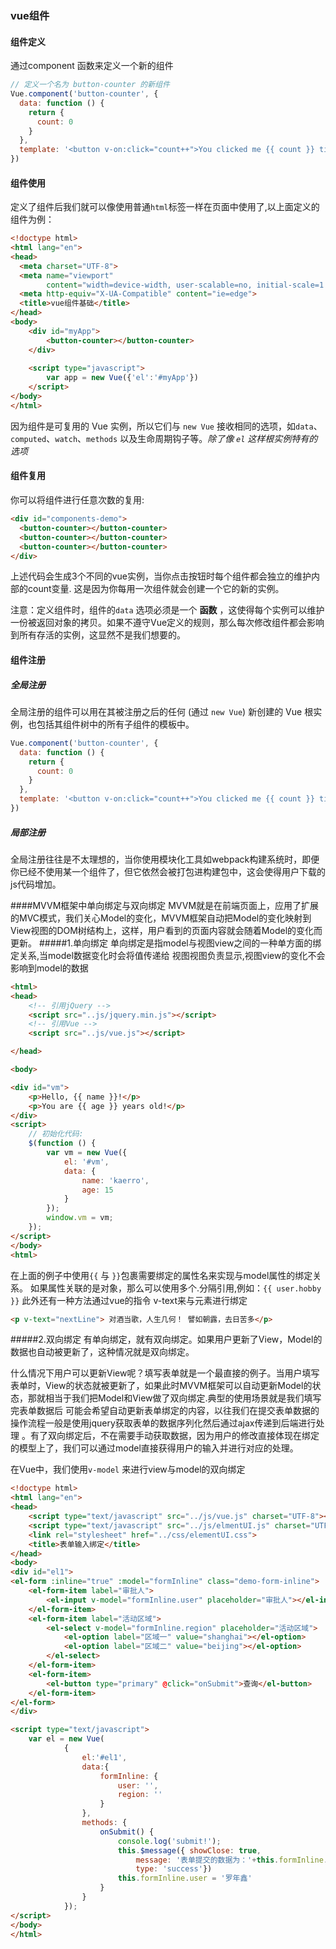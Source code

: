 ### vue组件

#### 组件定义

通过component  函数来定义一个新的组件

```javascript
// 定义一个名为 button-counter 的新组件
Vue.component('button-counter', {
  data: function () {
    return {
      count: 0
    }
  },
  template: '<button v-on:click="count++">You clicked me {{ count }} times.</button>'
})
```

#### 组件使用

定义了组件后我们就可以像使用普通`html`标签一样在页面中使用了,以上面定义的组件为例：

```html
<!doctype html>
<html lang="en">
<head>
  <meta charset="UTF-8">
  <meta name="viewport"
        content="width=device-width, user-scalable=no, initial-scale=1.0, maximum-scale=1.0, minimum-scale=1.0">
  <meta http-equiv="X-UA-Compatible" content="ie=edge">
  <title>vue组件基础</title>
</head>
<body>
    <div id="myApp">
        <button-counter></button-counter>
    </div>
	
    <script type="javascript">
    	var app = new Vue({'el':'#myApp'})
    </script>
</body>
</html>
```

因为组件是可复用的 Vue 实例，所以它们与 `new Vue` 接收相同的选项，如`data`、`computed`、`watch`、`methods` 以及生命周期钩子等。*除了像 `el` 这样根实例特有的选项*

#### 组件复用

你可以将组件进行任意次数的复用:

```html
<div id="components-demo">
  <button-counter></button-counter>
  <button-counter></button-counter>
  <button-counter></button-counter>
</div>
```

上述代码会生成3个不同的vue实例，当你点击按钮时每个组件都会独立的维护内部的count变量. 这是因为你每用一次组件就会创建一个它的新的实例。

注意：定义组件时，组件的`data` 选项必须是一个 **函数** ，这使得每个实例可以维护一份被返回对象的拷贝。如果不遵守Vue定义的规则，那么每次修改组件都会影响到所有存活的实例，这显然不是我们想要的。

#### 组件注册

##### 全局注册

全局注册的组件可以用在其被注册之后的任何 (通过 `new Vue`) 新创建的 Vue 根实例，也包括其组件树中的所有子组件的模板中。

```javascript
Vue.component('button-counter', {
  data: function () {
    return {
      count: 0
    }
  },
  template: '<button v-on:click="count++">You clicked me {{ count }} times.</button>'
})
```

##### 局部注册

全局注册往往是不太理想的，当你使用模块化工具如webpack构建系统时，即便你已经不使用某一个组件了，但它依然会被打包进构建包中，这会使得用户下载的js代码增加。

####MVVM框架中单向绑定与双向绑定
MVVM就是在前端页面上，应用了扩展的MVC模式，我们关心Model的变化，MVVM框架自动把Model的变化映射到View视图的DOM树结构上，这样，用户看到的页面内容就会随着Model的变化而更新。
#####1.单向绑定
单向绑定是指model与视图view之间的一种单方面的绑定关系,当model数据变化时会将值传递给
视图视图负责显示,视图view的变化不会影响到model的数据
```html
<html>
<head>
    <!-- 引用jQuery -->
    <script src="..js/jquery.min.js"></script>
    <!-- 引用Vue -->
    <script src="..js/vue.js"></script>

</head>

<body>

<div id="vm">
    <p>Hello, {{ name }}!</p>
    <p>You are {{ age }} years old!</p>
</div>
<script>
    // 初始化代码:
    $(function () {
        var vm = new Vue({
            el: '#vm',
            data: {
                name: 'kaerro',
                age: 15
            }
        });
        window.vm = vm;
    });
</script>
</body>
<html>
```
在上面的例子中使用`{{` 与 `}}`包裹需要绑定的属性名来实现与model属性的绑定关系。
如果属性关联的是对象，那么可以使用多个.分隔引用,例如：`{{ user.hobby }}`
此外还有一种方法通过vue的指令 v-text来与元素进行绑定
```html
<p v-text="nextLine"> 对酒当歌，人生几何！ 譬如朝露，去日苦多</p>
```
#####2.双向绑定
有单向绑定，就有双向绑定。如果用户更新了View，Model的数据也自动被更新了，这种情况就是双向绑定。

什么情况下用户可以更新View呢？填写表单就是一个最直接的例子。当用户填写表单时，View的状态就被更新了，如果此时MVVM框架可以自动更新Model的状态，那就相当于我们把Model和View做了双向绑定.典型的使用场景就是我们填写完表单数据后
可能会希望自动更新表单绑定的内容，以往我们在提交表单数据的操作流程一般是使用jquery获取表单的数据序列化然后通过ajax传递到后端进行处理
。有了双向绑定后，不在需要手动获取数据，因为用户的修改直接体现在绑定的模型上了，我们可以通过model直接获得用户的输入并进行对应的处理。

在Vue中，我们使用`v-model` 来进行view与model的双向绑定
```html
<!doctype html>
<html lang="en">
<head>
    <script type="text/javascript" src="../js/vue.js" charset="UTF-8"></script>
    <script type="text/javascript" src="../js/elmentUI.js" charset="UTF-8"></script>
    <link rel="stylesheet" href="../css/elementUI.css">
    <title>表单输入绑定</title>
</head>
<body>
<div id="el1">
<el-form :inline="true" :model="formInline" class="demo-form-inline">
    <el-form-item label="审批人">
        <el-input v-model="formInline.user" placeholder="审批人"></el-input>
    </el-form-item>
    <el-form-item label="活动区域">
        <el-select v-model="formInline.region" placeholder="活动区域">
            <el-option label="区域一" value="shanghai"></el-option>
            <el-option label="区域二" value="beijing"></el-option>
        </el-select>
    </el-form-item>
    <el-form-item>
        <el-button type="primary" @click="onSubmit">查询</el-button>
    </el-form-item>
</el-form>
</div>

<script type="text/javascript">
    var el = new Vue(
            {
                el:'#el1',
                data:{
                    formInline: {
                        user: '',
                        region: ''
                    }
                },
                methods: {
                    onSubmit() {
                        console.log('submit!');
                        this.$message({ showClose: true,
                            message: '表单提交的数据为：'+this.formInline.user + this.formInline.region,
                            type: 'success'})
                        this.formInline.user = '罗年鑫'
                    }
                }
            });
</script>
</body>
</html>
```
